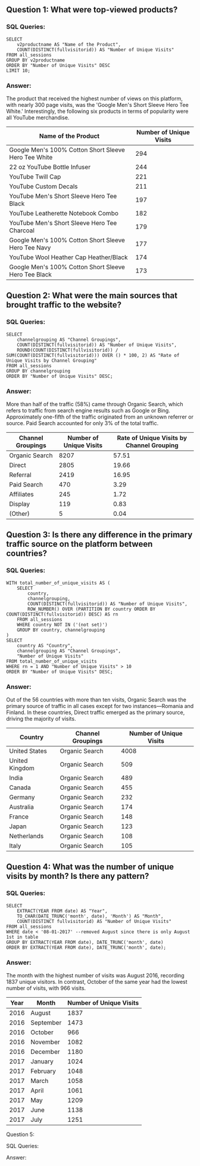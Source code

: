 ## Question 1: What were top-viewed products?

### SQL Queries:

```
SELECT 
	v2productname AS "Name of the Product", 
	COUNT(DISTINCT(fullvisitorid)) AS "Number of Unique Visits"
FROM all_sessions
GROUP BY v2productname
ORDER BY "Number of Unique Visits" DESC
LIMIT 10;
```

### Answer: 

The product that received the highest number of views on this platform, with nearly 300 page visits, was the 'Google Men's Short Sleeve Hero Tee White.' Interestingly, the following six products in terms of popularity were all YouTube merchandise.

|Name of the Product	|Number of Unique Visits|
|--------------------------|------------|
|Google Men's 100% Cotton Short Sleeve Hero Tee White	|294|
|22 oz YouTube Bottle Infuser	|244|
|YouTube Twill Cap	|221|
|YouTube Custom Decals	|211|
|YouTube Men's Short Sleeve Hero Tee Black	|197|
|YouTube Leatherette Notebook Combo	|182|
|YouTube Men's Short Sleeve Hero Tee Charcoal	|179|
|Google Men's 100% Cotton Short Sleeve Hero Tee Navy	|177|
|YouTube Wool Heather Cap Heather/Black	|174|
|Google Men's 100% Cotton Short Sleeve Hero Tee Black	|173|


## Question 2:  What were the main sources that brought traffic to the website?

### SQL Queries:

```
SELECT 
	channelgrouping AS "Channel Groupings",
	COUNT(DISTINCT(fullvisitorid)) AS "Number of Unique Visits",
	ROUND(COUNT(DISTINCT(fullvisitorid)) / SUM(COUNT(DISTINCT(fullvisitorid))) OVER () * 100, 2) AS "Rate of Unique Visits by Channel Grouping"
FROM all_sessions
GROUP BY channelgrouping
ORDER BY "Number of Unique Visits" DESC;
```

### Answer:

More than half of the traffic (58%) came through Organic Search, which refers to traffic from search engine results such as Google or Bing. Approximately one-fifth of the traffic originated from an unknown referrer or source. Paid Search accounted for only 3% of the total traffic.

|Channel Groupings	|Number of Unique Visits	|Rate of Unique Visits by Channel Grouping|
|--------|---------|-------|
|Organic Search	|8207	|57.51|
|Direct	|2805	|19.66|
|Referral	|2419	|16.95|
|Paid Search	|470	|3.29|
|Affiliates	|245	|1.72|
|Display	|119	|0.83|
|(Other)	|5	|0.04|


## Question 3: Is there any difference in the primary traffic source on the platform between countries?


### SQL Queries:

```
WITH total_number_of_unique_visits AS (
    SELECT 
        country, 
        channelgrouping, 
        COUNT(DISTINCT(fullvisitorid)) AS "Number of Unique Visits",
        ROW_NUMBER() OVER (PARTITION BY country ORDER BY COUNT(DISTINCT(fullvisitorid)) DESC) AS rn
    FROM all_sessions
	WHERE country NOT IN ('(not set)')
    GROUP BY country, channelgrouping
)
SELECT 
    country AS "Country",
    channelgrouping AS "Channel Groupings",
    "Number of Unique Visits"
FROM total_number_of_unique_visits
WHERE rn = 1 AND "Number of Unique Visits" > 10
ORDER BY "Number of Unique Visits" DESC;
```

### Answer:

Out of the 56 countries with more than ten visits, Organic Search was the primary source of traffic in all cases except for two instances—Romania and Finland. In these countries, Direct traffic emerged as the primary source, driving the majority of visits.

Country	|Channel Groupings	|Number of Unique Visits
---|----|----
United States	|Organic Search	|4008
United Kingdom	|Organic Search	|509
India	|Organic Search	|489
Canada	|Organic Search	|455
Germany	|Organic Search	|232
Australia	|Organic Search	|174
France	|Organic Search	|148
Japan	|Organic Search	|123
Netherlands	|Organic Search	|108
Italy	|Organic Search	|105


## Question 4: What was the number of unique visits by month? Is there any pattern?

### SQL Queries:

```
SELECT 
    EXTRACT(YEAR FROM date) AS "Year",
    TO_CHAR(DATE_TRUNC('month', date), 'Month') AS "Month",
    COUNT(DISTINCT fullvisitorid) AS "Number of Unique Visits"
FROM all_sessions
WHERE date < '08-01-2017' --removed August since there is only August 1st in table
GROUP BY EXTRACT(YEAR FROM date), DATE_TRUNC('month', date)
ORDER BY EXTRACT(YEAR FROM date), DATE_TRUNC('month', date);
```

### Answer:

The month with the highest number of visits was August 2016, recording 1837 unique visitors. In contrast, October of the same year had the lowest number of visits, with 966 visits.

Year	|Month	|Number of Unique Visits
---|---|---
2016	|August   	|1837
2016	|September	|1473
2016	|October  	|966
2016	|November 	|1082
2016	|December 	|1180
2017	|January  	|1024
2017	|February 	|1048
2017	|March    	|1058
2017	|April    	|1061
2017	|May      	|1209
2017	|June     	|1138
2017	|July     	|1251


Question 5: 

SQL Queries:

Answer:
